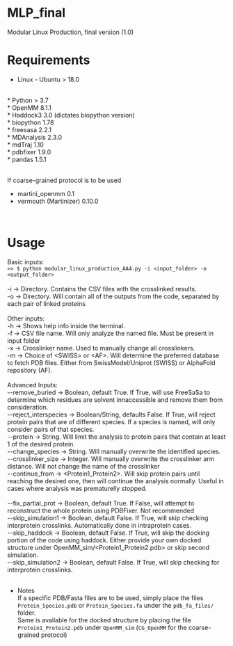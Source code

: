 # MLP_final
Modular Linux Production, final version (1.0)
<br/>

# Requirements
* Linux - Ubuntu > 18.0<br/>
<br/>
* Python > 3.7<br/>
* OpenMM 8.1.1<br/>
* Haddock3 3.0 (dictates biopython version)<br/>
* biopython 1.78<br/>
* freesasa 2.2.1<br/>
* MDAnalysis 2.3.0<br/>
* mdTraj 1.10<br/>
* pdbfixer 1.9.0<br/>
* pandas 1.5.1<br/>
<br/>

If coarse-grained protocol is to be used<br/>
* martini_openmm 0.1<br/>
* vermouth (Martinizer) 0.10.0<br/>
<br/>

# Usage
Basic inputs: <br/>
```>> $ python modular_linux_production_AA4.py -i <input_folder> -o <output_folder>```<br/><br/>
-i -> Directory. Contains the CSV files with the crosslinked results.<br/>
-o -> Directory. Will contain all of the outputs from the code, separated by each pair of linked proteins<br/>
<br/>
Other inputs: <br/>
-h -> Shows help info inside the terminal.<br/>
-f -> CSV file name. Will only analyze the named file. Must be present in input folder<br/>
-x -> Crosslinker name. Used to manually change all crosslinkers.<br/>
-m -> Choice of \<SWISS\> or \<AF\>. Will determine the preferred database to fetch PDB files. Either from SwissModel/Uniprot (SWISS) or AlphaFold repository (AF).<br/>
<br/>
Advanced Inputs: <br/>
--remove_buried -> Boolean, default True. If True, will use FreeSaSa to determine which residues are solvent innaccessible and remove them from consideration. <br/>
--reject_interspecies -> Boolean/String, defaults False. If True, will reject protein pairs that are of different species. If a species is named, will only consider pairs of that species.<br/>
--protein -> String. Will limit the analysis to protein pairs that contain at least 1 of the desired protein.<br/>
--change_species -> String. Will manually overwrite the identified species.<br/>
--crosslinker_size -> Integer. Will manually overwrite the crosslinker arm distance. Will not change the name of the crosslinker<br/>
--continue_from -> \<Protein1_Protein2\>. Will skip protein pairs until reaching the desired one, then will continue the analysis normally. Useful in cases where analysis was prematurelly stopped. <br/>
<br/>
--fix_partial_prot -> Boolean, default True. If False, will attempt to reconstruct the whole protein using PDBFixer. Not recommended<br/>
--skip_simulation1 -> Boolean, default False. If True, will skip checking interprotein crosslinks. Automatically done in intraprotein cases.<br/>
--skip_haddock -> Boolean, default False. If True, will skip the docking portion of the code using haddock. Either provide your own docked structure under OpenMM_sim/\<Protein1_Protein2.pdb\> or skip second simulation.<br/>
--skip_simulation2 -> Boolean, default False. If True, will skip checking for interprotein crosslinks.<br/>
<br/>
* Notes<br/>
If a specific PDB/Fasta files are to be used, simply place the files ```Protein_Species.pdb``` or ```Protein_Species.fa``` under the ```pdb_fa_files/``` folder.<br/>
Same is available for the docked structure by placing the file ```Protein1_Protein2.pdb``` under ```OpenMM_sim``` (```CG_OpenMM``` for the coarse-grained protocol) <br/>
